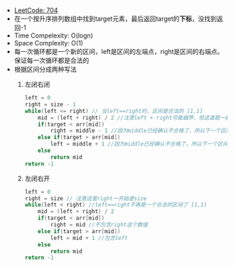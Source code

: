 - [LeetCode: 704](https://leetcode.com/problems/binary-search/description/)
- 在一个按升序排列数组中找到target元素，最后返回target的**下标**，没找到返回-1
- Time Compelexity: O(logn)
- Space Complexity: O(1)
- 每一次循环都是一个新的区间，left是区间的左端点，right是区间的右端点。保证每一次循环都是合法的
- 根据区间分成两种写法
    1. 左闭右闭
        
        ```Java
        left = 0
        right = size - 1
        while(left <= right) // 当left==right时，区间是合法的 [1,1]
        	mid = (left + right) / 2 //注意left + right可能越界，但这道题一般不会
        	if(target < arr[mid])
        		right = middle - 1 //因为middle已经确认不合格了，所以下一个区间不该包含middle
        	else if(target > arr[mid])
        		left = middle + 1 //因为middle已经确认不合格了，所以下一个区间不该包含middle
        	else
        		return mid
        return -1
        ```
        
    2. 左闭右开
        
        ```Java
        left = 0
        right = size // 注意这里right一开始是size
        while(left < right) //left==right不再是一个合法的区间了 [1,1)
        	mid = (left + right) / 2
        	if(target < arr[mid])
        		right = mid //不包含right这个数值
        	else if(target > arr[mid])
        		left = mid + 1 //包含left
        	else
        		return mid
        return -1
        ```